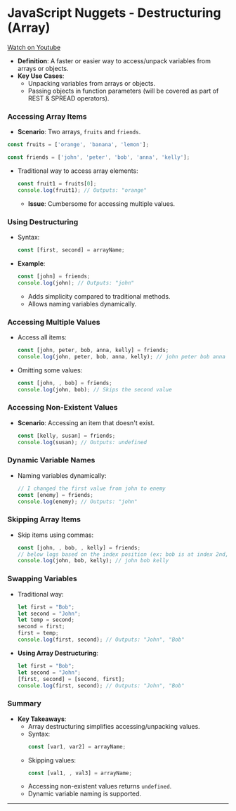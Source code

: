 
# JavaScript Nuggets - Destructuring (Array)

[Watch on Youtube](https://www.youtube.com/watch?v=qhECs40xMec)

  - **Definition**: A faster or easier way to access/unpack variables from arrays or objects.
- **Key Use Cases**:
  - Unpacking variables from arrays or objects.
  - Passing objects in function parameters (will be covered as part of REST & SPREAD operators).

### **Accessing Array Items**
- **Scenario**: Two arrays, `fruits` and `friends`.

```js
const fruits = ['orange', 'banana', 'lemon'];

const friends = ['john', 'peter', 'bob', 'anna', 'kelly'];
```

- Traditional way to access array elements:
  ```javascript
  const fruit1 = fruits[0];
  console.log(fruit1); // Outputs: "orange"
  ```
  - **Issue**: Cumbersome for accessing multiple values.

### **Using Destructuring** 
- Syntax:
  ```javascript
  const [first, second] = arrayName;
  ```
- **Example**:
  ```javascript
  const [john] = friends;
  console.log(john); // Outputs: "john"
  ```
  - Adds simplicity compared to traditional methods.
  - Allows naming variables dynamically.

### **Accessing Multiple Values** 
- Access all items:
  ```javascript
  const [john, peter, bob, anna, kelly] = friends;
  console.log(john, peter, bob, anna, kelly); // john peter bob anna kelly
  ```
- Omitting some values:
  ```javascript
  const [john, , bob] = friends;
  console.log(john, bob); // Skips the second value
  ```

### **Accessing Non-Existent Values** 
- **Scenario**: Accessing an item that doesn't exist.
  ```javascript
  const [kelly, susan] = friends;
  console.log(susan); // Outputs: undefined
  ```

### **Dynamic Variable Names** 
- Naming variables dynamically:
  ```javascript
  // I changed the first value from john to enemy
  const [enemy] = friends;
  console.log(enemy); // Outputs: "john"
  ```

### **Skipping Array Items** 
- Skip items using commas:
  ```javascript
  const [john, , bob, , kelly] = friends;
  // below logs based on the index position (ex: bob is at index 2nd, kelly at index 4th)
  console.log(john, bob, kelly); // john bob kelly
  ```

### **Swapping Variables** 
- Traditional way:
  ```javascript
  let first = "Bob";
  let second = "John";
  let temp = second;
  second = first;
  first = temp;
  console.log(first, second); // Outputs: "John", "Bob"
  ```
- **Using Array Destructuring**:
  ```javascript
  let first = "Bob";
  let second = "John";
  [first, second] = [second, first];
  console.log(first, second); // Outputs: "John", "Bob"
  ```

### **Summary** 
- **Key Takeaways**:
  - Array destructuring simplifies accessing/unpacking values.
  - Syntax:
    ```javascript
    const [var1, var2] = arrayName;
    ```
  - Skipping values:
    ```javascript
    const [val1, , val3] = arrayName;
    ```
  - Accessing non-existent values returns `undefined`.
  - Dynamic variable naming is supported.

---

